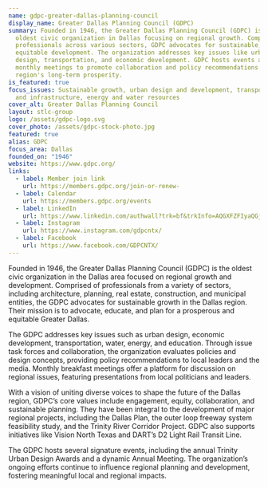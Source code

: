 ```yaml
---
name: gdpc-greater-dallas-planning-council
display_name: Greater Dallas Planning Council (GDPC)
summary: Founded in 1946, the Greater Dallas Planning Council (GDPC) is the
  oldest civic organization in Dallas focusing on regional growth. Comprised of
  professionals across various sectors, GDPC advocates for sustainable,
  equitable development. The organization addresses key issues like urban
  design, transportation, and economic development. GDPC hosts events and
  monthly meetings to promote collaboration and policy recommendations for the
  region's long-term prosperity.
is_featured: true
focus_issues: Sustainable growth, urban design and development, transportation
  and infrastructure, energy and water resources
cover_alt: Greater Dallas Planning Council
layout: stlc-group
logo: /assets/gdpc-logo.svg
cover_photo: /assets/gdpc-stock-photo.jpg
featured: true
alias: GDPC
focus_area: Dallas
founded_on: "1946"
website: https://www.gdpc.org/
links:
  - label: Member join link
    url: https://members.gdpc.org/join-or-renew-
  - label: Calendar
    url: https://members.gdpc.org/events
  - label: LinkedIn
    url: https://www.linkedin.com/authwall?trk=bf&trkInfo=AQGXFZFIyaQGjQAAAZNUumj4qiZtZ_98d6IaJZi46rx7hbvcjTg3MGTp71hpnXDJkgQZuNFvfN1MredmC0cK_p0JqvF_9bI5_Mzf-ANM1OL-T4MYE0Ih7EWGDzRjGXcezyx4_24=&original_referer=&sessionRedirect=https%3A%2F%2Fwww.linkedin.com%2Fcompany%2Fgreater-dallas-planning-council%2F
  - label: Instagram
    url: https://www.instagram.com/gdpcntx/
  - label: Facebook
    url: https://www.facebook.com/GDPCNTX/
---
```

Founded in 1946, the Greater Dallas Planning Council (GDPC) is the oldest civic organization in the Dallas area focused on regional growth and development. Comprised of professionals from a variety of sectors, including architecture, planning, real estate, construction, and municipal entities, the GDPC advocates for sustainable growth in the Dallas region. Their mission is to advocate, educate, and plan for a prosperous and equitable Greater Dallas.

The GDPC addresses key issues such as urban design, economic development, transportation, water, energy, and education. Through issue task forces and collaboration, the organization evaluates policies and design concepts, providing policy recommendations to local leaders and the media. Monthly breakfast meetings offer a platform for discussion on regional issues, featuring presentations from local politicians and leaders.

With a vision of uniting diverse voices to shape the future of the Dallas region, GDPC’s core values include engagement, equity, collaboration, and sustainable planning. They have been integral to the development of major regional projects, including the Dallas Plan, the outer loop freeway system feasibility study, and the Trinity River Corridor Project. GDPC also supports initiatives like Vision North Texas and DART’s D2 Light Rail Transit Line.

The GDPC hosts several signature events, including the annual Trinity Urban Design Awards and a dynamic Annual Meeting. The organization’s ongoing efforts continue to influence regional planning and development, fostering meaningful local and regional impacts.